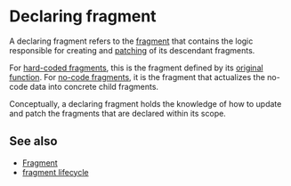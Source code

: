 # Declaring fragment

A declaring fragment refers to the [fragment](def://) that contains the logic responsible 
for creating and [patching](def://) of its descendant fragments.

For [hard-coded fragments](def://), this is the fragment defined by its [original function](def://).
For [no-code fragments](def://), it is the fragment that actualizes the no-code data into concrete child fragments.

Conceptually, a declaring fragment holds the knowledge of how to update and patch 
the fragments that are declared within its scope.

## See also

- [Fragment](guide://)
- [fragment lifecycle](def://)
